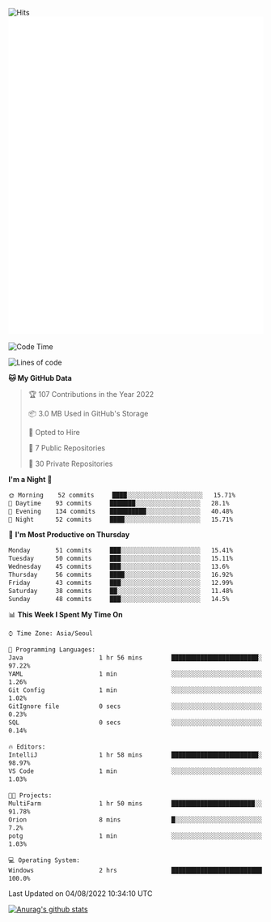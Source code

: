 ![Hits](https://hits.seeyoufarm.com/api/count/incr/badge.svg?url=https%3A%2F%2Fgithub.com%2Fkokose1234&count_bg=%2379C83D&title_bg=%23555555&icon=apple.svg&icon_color=%23E7E7E7&title=hits&edge_flat=false)
<br/>
![Metrics](https://github.com/kokose1234/kokose1234/blob/main/github-metrics.svg)

<!--START_SECTION:waka-->
![Code Time](http://img.shields.io/badge/Code%20Time-657%20hrs%2041%20mins-blue)

![Lines of code](https://img.shields.io/badge/From%20Hello%20World%20I%27ve%20Written-943%20Thousand%20lines%20of%20code-blue)

**🐱 My GitHub Data** 

> 🏆 107 Contributions in the Year 2022
 > 
> 📦 3.0 MB Used in GitHub's Storage 
 > 
> 💼 Opted to Hire
 > 
> 📜 7 Public Repositories 
 > 
> 🔑 30 Private Repositories  
 > 
**I'm a Night 🦉** 

```text
🌞 Morning    52 commits     ████░░░░░░░░░░░░░░░░░░░░░   15.71% 
🌆 Daytime    93 commits     ███████░░░░░░░░░░░░░░░░░░   28.1% 
🌃 Evening    134 commits    ██████████░░░░░░░░░░░░░░░   40.48% 
🌙 Night      52 commits     ████░░░░░░░░░░░░░░░░░░░░░   15.71%

```
📅 **I'm Most Productive on Thursday** 

```text
Monday       51 commits     ███░░░░░░░░░░░░░░░░░░░░░░   15.41% 
Tuesday      50 commits     ███░░░░░░░░░░░░░░░░░░░░░░   15.11% 
Wednesday    45 commits     ███░░░░░░░░░░░░░░░░░░░░░░   13.6% 
Thursday     56 commits     ████░░░░░░░░░░░░░░░░░░░░░   16.92% 
Friday       43 commits     ███░░░░░░░░░░░░░░░░░░░░░░   12.99% 
Saturday     38 commits     ██░░░░░░░░░░░░░░░░░░░░░░░   11.48% 
Sunday       48 commits     ███░░░░░░░░░░░░░░░░░░░░░░   14.5%

```


📊 **This Week I Spent My Time On** 

```text
⌚︎ Time Zone: Asia/Seoul

💬 Programming Languages: 
Java                     1 hr 56 mins        ████████████████████████░   97.22% 
YAML                     1 min               ░░░░░░░░░░░░░░░░░░░░░░░░░   1.26% 
Git Config               1 min               ░░░░░░░░░░░░░░░░░░░░░░░░░   1.02% 
GitIgnore file           0 secs              ░░░░░░░░░░░░░░░░░░░░░░░░░   0.23% 
SQL                      0 secs              ░░░░░░░░░░░░░░░░░░░░░░░░░   0.14%

🔥 Editors: 
IntelliJ                 1 hr 58 mins        ████████████████████████░   98.97% 
VS Code                  1 min               ░░░░░░░░░░░░░░░░░░░░░░░░░   1.03%

🐱‍💻 Projects: 
MultiFarm                1 hr 50 mins        ███████████████████████░░   91.78% 
Orion                    8 mins              █░░░░░░░░░░░░░░░░░░░░░░░░   7.2% 
potg                     1 min               ░░░░░░░░░░░░░░░░░░░░░░░░░   1.03%

💻 Operating System: 
Windows                  2 hrs               █████████████████████████   100.0%

```


 Last Updated on 04/08/2022 10:34:10 UTC
<!--END_SECTION:waka-->

[![Anurag's github stats](https://github-readme-stats.vercel.app/api?username=kokose1234&theme=dracula)](https://github.com/anuraghazra/github-readme-stats)



	
